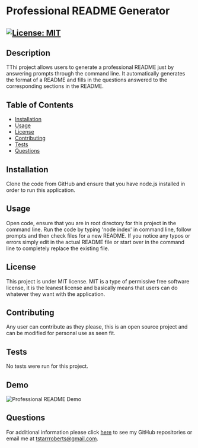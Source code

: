 # Professional README Generator
  ## [![License: MIT](https://img.shields.io/badge/License-MIT-yellow.svg)](https://opensource.org/licenses/MIT)

  ## Description
  TThi project allows users to generate a professional README just by answering prompts through the command line. It automatically generates the format of a README and fills in the questions answered to the corresponding sections in the README. 

  ## Table of Contents

  - [Installation](#installation)
  - [Usage](#usage)
  - [License](#license)
  - [Contributing](#contributing)
  - [Tests](#tests)
  - [Questions](#questions)

  ## Installation
  Clone the code from GitHub and ensure that you have node.js installed in order to run this application.

  ## Usage 
  Open code, ensure that you are in root directory for this project in the command line. Run the code by typing 'node index' in command line, follow prompts and then check files for a new README. If you notice any typos or errors simply edit in the actual README file or start over in the command line to completely replace the existing file.

  ## License
  This project is under MIT license. MIT is a type of permissive free software license, it is the leanest license and basically means that users can do whatever they want with the application.
  

  ## Contributing
  Any user can contribute as they please, this is an open source project and can be modified for personal use as seen fit.

  ## Tests
  No tests were run for this project.

  ## Demo
  ![Professional README Demo](https://drive.google.com/file/d/1wH-L1LgjxLMvpW1kMV8rKhD6pAaTiin3/view)

  ## Questions
  For additional information please click [here](https://github.com/taystarr) to see my GitHub repositories or email me at tstarrroberts@gmail.com.
  